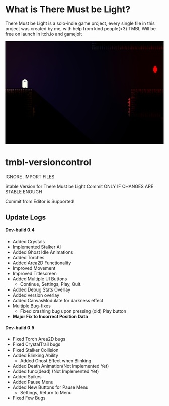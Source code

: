 # What is There Must be Light?
There Must be Light is a solo-indie game project, every single file in this project was created by me, with help from kind people(<3)
TMBL Will be free on launch in itch.io and gamejolt

![Image of Yaktocat](https://github.com/venska/tmbl-versioncontrol/blob/master/Textures/screenshot.PNG)


# tmbl-versioncontrol
IGNORE .IMPORT FILES

Stable Version for There Must be Light
  Commit ONLY IF CHANGES ARE STABLE ENOUGH
 
 Commit from Editor is Supported!
 
 ## Update Logs
 
 #### Dev-build 0.4
  * Added Crystals
  * Implemented Stalker AI
  * Added Ghost Idle Animations
  * Added Torches
  * Added Area2D Functionality
  * Improved Movement
  * Improved Titlescreen
  * Added Multiple UI Buttons
    * Continue, Settings, Play, Quit.
  * Added Debug Stats Overlay
  * Added version overlay
  * Added CanvasModulate for darkness effect
  * Multiple Bug-fixes
    * Fixed crashing bug upon pressing (old) Play button
  * **Major Fix to Incorrect Position Data**
  
  #### Dev-build 0.5
   * Fixed Torch Area2D bugs
   * Fixed CrystalTrail bugs
   * Fixed Stalker Collision
   * Added Blinking Ability
     * Added Ghost Effect when Blinking
   * Added Death Animation(Not Implemented Yet)
   * Added func(dead) (Not Implemented Yet)
   * Added Spikes
   * Added Pause Menu
   * Added New Buttons for Pause Menu
     * Settings, Return to Menu
   * Fixed Few Bugs
